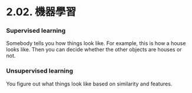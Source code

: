 # 2.02. 機器學習

### Supervised learning

Somebody tells you how things look like. For example, this is how a house looks like. Then you can decide whether the other objects are houses or not.

### Unsupervised learning

You figure out what things look like based on similarity and features.